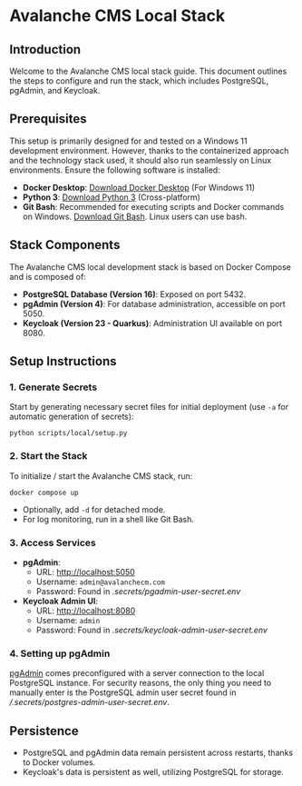 # Avalanche CMS Local Stack

## Introduction

Welcome to the Avalanche CMS local stack guide. This document outlines the steps to configure and run the stack, which includes PostgreSQL, pgAdmin, and Keycloak.

## Prerequisites

This setup is primarily designed for and tested on a Windows 11 development environment. However, thanks to the containerized approach and the technology stack used, it should also run seamlessly on Linux environments. Ensure the following software is installed:

- **Docker Desktop**: [Download Docker Desktop](https://www.docker.com/products/docker-desktop) (For Windows 11)
- **Python 3**: [Download Python 3](https://www.python.org/downloads/) (Cross-platform)
- **Git Bash**: Recommended for executing scripts and Docker commands on Windows. [Download Git Bash](https://gitforwindows.org/). Linux users can use bash.

## Stack Components

The Avalanche CMS local development stack is based on Docker Compose and is composed of:

- **PostgreSQL Database (Version 16)**: Exposed on port 5432.
- **pgAdmin (Version 4)**: For database administration, accessible on port 5050.
- **Keycloak (Version 23 - Quarkus)**: Administration UI available on port 8080.

## Setup Instructions

### 1. Generate Secrets

Start by generating necessary secret files for initial deployment (use `-a` for automatic generation of secrets):

```
python scripts/local/setup.py
```

### 2. Start the Stack

To initialize / start the Avalanche CMS stack, run:

```
docker compose up
```

- Optionally, add `-d` for detached mode.
- For log monitoring, run in a shell like Git Bash.

### 3. Access Services

- **pgAdmin**:
  - URL: [http://localhost:5050](http://localhost:5050/)
  - Username: `admin@avalanchecm.com`
  - Password: Found in *.secrets/pgadmin-user-secret.env*
- **Keycloak Admin UI**:
  - URL: [http://localhost:8080](http://localhost:8080/)
  - Username: `admin`
  - Password: Found in *.secrets/keycloak-admin-user-secret.env*

### 4. Setting up pgAdmin

[pgAdmin](http://localhost:5050/) comes preconfigured with a server connection to the local PostgreSQL instance. For security reasons, the only thing you need to manually enter is the PostgreSQL admin user secret found in */.secrets/postgres-admin-user-secret.env*.

## Persistence

- PostgreSQL and pgAdmin data remain persistent across restarts, thanks to Docker volumes.
- Keycloak's data is persistent as well, utilizing PostgreSQL for storage.
